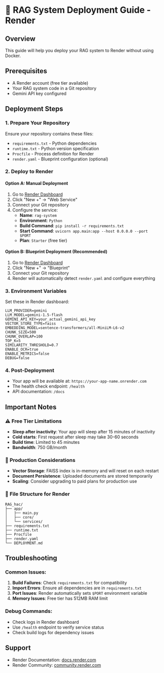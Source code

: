 # 🚀 RAG System Deployment Guide - Render

## Overview
This guide will help you deploy your RAG system to Render without using Docker.

## Prerequisites
- A Render account (free tier available)
- Your RAG system code in a Git repository
- Gemini API key configured

## Deployment Steps

### 1. **Prepare Your Repository**
Ensure your repository contains these files:
- `requirements.txt` - Python dependencies
- `runtime.txt` - Python version specification
- `Procfile` - Process definition for Render
- `render.yaml` - Blueprint configuration (optional)

### 2. **Deploy to Render**

#### Option A: Manual Deployment
1. Go to [Render Dashboard](https://dashboard.render.com/)
2. Click "New +" → "Web Service"
3. Connect your Git repository
4. Configure the service:
   - **Name**: `rag-system`
   - **Environment**: `Python`
   - **Build Command**: `pip install -r requirements.txt`
   - **Start Command**: `uvicorn app.main:app --host 0.0.0.0 --port $PORT`
   - **Plan**: `Starter` (free tier)

#### Option B: Blueprint Deployment (Recommended)
1. Go to [Render Dashboard](https://dashboard.render.com/)
2. Click "New +" → "Blueprint"
3. Connect your Git repository
4. Render will automatically detect `render.yaml` and configure everything

### 3. **Environment Variables**
Set these in Render dashboard:
```
LLM_PROVIDER=gemini
LLM_MODEL=gemini-1.5-flash
GEMINI_API_KEY=your_actual_gemini_api_key
VECTOR_STORE_TYPE=faiss
EMBEDDING_MODEL=sentence-transformers/all-MiniLM-L6-v2
CHUNK_SIZE=500
CHUNK_OVERLAP=100
TOP_K=5
SIMILARITY_THRESHOLD=0.7
ENABLE_OCR=true
ENABLE_METRICS=false
DEBUG=false
```

### 4. **Post-Deployment**
- Your app will be available at: `https://your-app-name.onrender.com`
- The health check endpoint: `/health`
- API documentation: `/docs`

## Important Notes

### ⚠️ **Free Tier Limitations**
- **Sleep after inactivity**: Your app will sleep after 15 minutes of inactivity
- **Cold starts**: First request after sleep may take 30-60 seconds
- **Build time**: Limited to 45 minutes
- **Bandwidth**: 750 GB/month

### 🔧 **Production Considerations**
- **Vector Storage**: FAISS index is in-memory and will reset on each restart
- **Document Persistence**: Uploaded documents are stored temporarily
- **Scaling**: Consider upgrading to paid plans for production use

### 📁 **File Structure for Render**
```
RAG_hac/
├── app/
│   ├── main.py
│   ├── core/
│   └── services/
├── requirements.txt
├── runtime.txt
├── Procfile
├── render.yaml
└── DEPLOYMENT.md
```

## Troubleshooting

### Common Issues:
1. **Build Failures**: Check `requirements.txt` for compatibility
2. **Import Errors**: Ensure all dependencies are in `requirements.txt`
3. **Port Issues**: Render automatically sets `$PORT` environment variable
4. **Memory Issues**: Free tier has 512MB RAM limit

### Debug Commands:
- Check logs in Render dashboard
- Use `/health` endpoint to verify service status
- Check build logs for dependency issues

## Support
- Render Documentation: [docs.render.com](https://docs.render.com/)
- Render Community: [community.render.com](https://community.render.com/)
